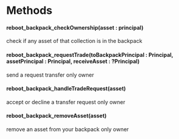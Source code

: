 

# Methods

#### reboot_backpack_checkOwnership(asset : principal)
check if any asset of that collection is in the backpack

#### reboot_backpack_requestTrade(toBackpackPrincipal : Principal, assetPrincipal : Principal, receiveAsset : ?Principal)
send a request transfer 
only owner

#### reboot_backpack_handleTradeRequest(asset)
accept or decline a transfer request
only owner

#### reboot_backpack_removeAsset(asset)
remove an asset from your backpack
only owner